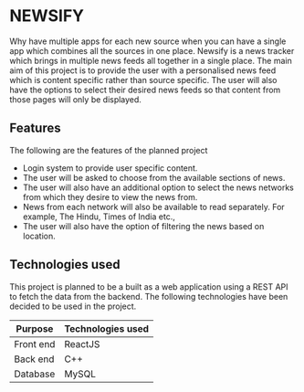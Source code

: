 # NEWSIFY

Why have multiple apps for each new source when you can have a single app which combines all the sources in one place. 
Newsify is a news tracker which brings in multiple news feeds all together in a single place. 
The main aim of this project is to provide the user with a personalised news feed which is content specific rather than source specific. 
The user will also have the options to select their desired news feeds so that content from those pages will only be displayed.

## Features

The following are the features of the planned project
<ul>
<li>Login system to provide user specific content.</li>
<li>The user will be asked to choose from the available sections of news.</li>
<li>The user will also have an additional option to select the news networks from which they desire to view the news from.</li>
<li>News from each network will also be available to read separately. For example, The Hindu, Times of India etc.,</li>
<li>The user will also have the option of filtering the news based on location.</li>
</ul>

## Technologies used
This project is planned to be a built as a web application using a REST API to fetch the data from the backend. The following technologies have been decided to be used in the project.

| Purpose       | Technologies used |
|---------------|-------------------|
| Front end     | ReactJS           |
| Back end      | C++               |
| Database      | MySQL             |

